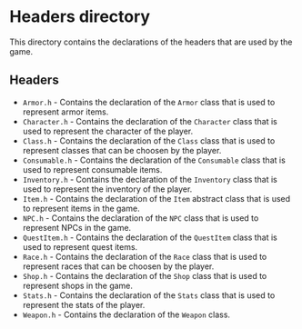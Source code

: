 # Headers directory

This directory contains the declarations of the headers that are used by the game.

## Headers

- `Armor.h` - Contains the declaration of the `Armor` class that is used to represent armor items.
- `Character.h` - Contains the declaration of the `Character` class that is used to represent the character of the player.
- `Class.h` - Contains the declaration of the `Class` class that is used to represent classes that can be choosen by the player.
- `Consumable.h` - Contains the declaration of the `Consumable` class that is used to represent consumable items.
- `Inventory.h` - Contains the declaration of the `Inventory` class that is used to represent the inventory of the player.
- `Item.h` - Contains the declaration of the `Item` abstract class that is used to represent items in the game.
- `NPC.h` - Contains the declaration of the `NPC` class that is used to represent NPCs in the game.
- `QuestItem.h` - Contains the declaration of the `QuestItem` class that is used to represent quest items.
- `Race.h` - Contains the declaration of the `Race` class that is used to represent races that can be choosen by the player.
- `Shop.h` - Contains the declaration of the `Shop` class that is used to represent shops in the game.
- `Stats.h` - Contains the declaration of the `Stats` class that is used to represent the stats of the player.
- `Weapon.h` - Contains the declaration of the `Weapon` class.